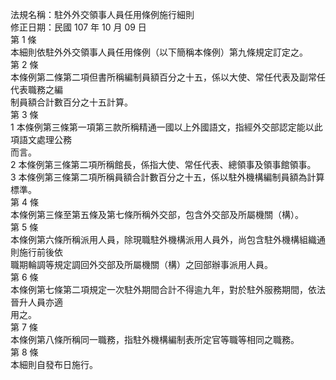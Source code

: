 法規名稱：駐外外交領事人員任用條例施行細則  
修正日期：民國 107 年 10 月 09 日  
第 1 條  
本細則依駐外外交領事人員任用條例（以下簡稱本條例）第九條規定訂定之。  
第 2 條  
本條例第二條第二項但書所稱編制員額百分之十五，係以大使、常任代表及副常任代表職務之編  
制員額合計數百分之十五計算。  
第 3 條  
1 本條例第三條第一項第三款所稱精通一國以上外國語文，指經外交部認定能以此項語文處理公務  
而言。  
2 本條例第三條第二項所稱館長，係指大使、常任代表、總領事及領事館領事。  
3 本條例第三條第二項所稱員額合計數百分之十五，係以駐外機構編制員額為計算標準。  
第 4 條  
本條例第三條至第五條及第七條所稱外交部，包含外交部及所屬機關（構）。  
第 5 條  
本條例第六條所稱派用人員，除現職駐外機構派用人員外，尚包含駐外機構組織通則施行前後依  
職期輪調等規定調回外交部及所屬機關（構）之回部辦事派用人員。  
第 6 條  
本條例第七條第二項規定一次駐外期間合計不得逾九年，對於駐外服務期間，依法晉升人員亦適  
用之。  
第 7 條  
本條例第八條所稱同一職務，指駐外機構編制表所定官等職等相同之職務。  
第 8 條  
本細則自發布日施行。  


